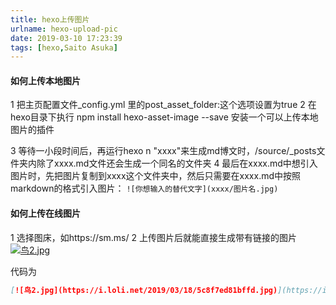 ```yaml
---
title: hexo上传图片
urlname: hexo-upload-pic
date: 2019-03-10 17:23:39
tags: [hexo,Saito Asuka]
---
```

#### 如何上传本地图片
1 把主页配置文件_config.yml 里的post_asset_folder:这个选项设置为true
2 在hexo目录下执行
    npm install hexo-asset-image --save
安装一个可以上传本地图片的插件
<!--more-->
3 等待一小段时间后，再运行hexo n "xxxx"来生成md博文时，/source/_posts文件夹内除了xxxx.md文件还会生成一个同名的文件夹
4 最后在xxxx.md中想引入图片时，先把图片复制到xxxx这个文件夹中，然后只需要在xxxx.md中按照markdown的格式引入图片：
`![你想输入的替代文字](xxxx/图片名.jpg)`
#### 如何上传在线图片
1 选择图床，如https://sm.ms/
2 上传图片后就能直接生成带有链接的图片
[![鸟2.jpg](https://i.loli.net/2019/03/18/5c8f7ed81bffd.jpg)](https://i.loli.net/2019/03/18/5c8f7ed81bffd.jpg)

代码为
```markdown
[![鸟2.jpg](https://i.loli.net/2019/03/18/5c8f7ed81bffd.jpg)](https://i.loli.net/2019/03/18/5c8f7ed81bffd.jpg)
```